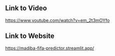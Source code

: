 ## Link to Video

https://www.youtube.com/watch?v=em_2t3mOYfo

## Link to Website

https://madiba-fifa-predictor.streamlit.app/
